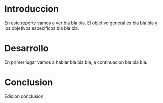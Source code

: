 # Introduccion

En este reporte vamos a ver bla bla bla.
El objetivo general es bla bla bla y los objetivos especificos bla bla bla.

# Desarrollo

En primer lugar vamos a hablar bla bla bla, a continuacion bla bla bla.

# Conclusion

Edicion conclusion